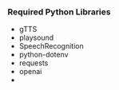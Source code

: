 ### Required Python Libraries

<ul>
    <li>gTTS</li>
    <li>playsound</li>
    <li>SpeechRecognition</li>
    <li>python-dotenv</li>
    <li>requests</li>
    <li>openai<li>
</ul>
